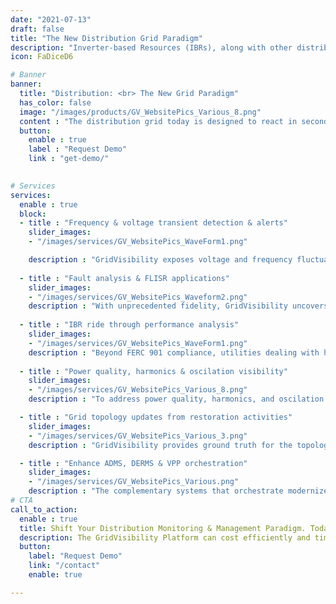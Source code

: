 ```yaml
---
date: "2021-07-13"
draft: false
title: "The New Distribution Grid Paradigm"
description: "Inverter-based Resources (IBRs), along with other distributed assets at the grid edge, now have a material impact on distribution operations, planning, and reliability. Current grid monitoring options are hindered by insufficient communications, vendor and integration complexity, lack of actionable insights, high costs, low speed, and inability to scale. Grivisibility solves these challenges through their novel approach to providing unprecedented situational awareness across the distribution grid. The GridVisibility Platform (GVP) enables frequency & voltage detection & alerts, fault analysis & FLISR applications, IBR ride through performance analysis, & much more."
icon: FaDiceD6

# Banner
banner:
  title: "Distribution: <br> The New Grid Paradigm"
  has_color: false
  image: "/images/products/GV_WebsitePics_Various_8.png"
  content : "The distribution grid today is designed to react in seconds, but with increased adoption of IBRs, controlled by power electronics, orchestration requires millisecond awareness for orchestration. GridVisibility enables low latency, reliable, resilient, and continuous monitoring of distribution grid state, including frequency and voltage + rate of change, faults, transients, and more."
  button:
    enable : true
    label : "Request Demo"
    link : "get-demo/"

      
# Services
services:
  enable : true
  block:
  - title : "Frequency & voltage transient detection & alerts"
    slider_images:
    - "/images/services/GV_WebsitePics_WaveForm1.png"

    description : "GridVisibility exposes voltage and frequency fluctuations, their rates of change, volt-var impacts, transients, harmonic distortions, and a myriads of new disturbances negatively impacting your assets and customer power quality. GridVisibility is shifting the paradigm for utility asset management professionals with continuous, low latency, high-fidelity, point on wave monitoring and alerts, 24/7/365."
      
  - title : "Fault analysis & FLISR applications"
    slider_images:
    - "/images/services/GV_WebsitePics_Waveform2.png"
    description : "With unprecedented fidelity, GridVisibility uncovers arcing faults, equipment-related faults, or transients. The GridVisibility Platform ties raw sensor data to the grid topology - substation, feeder, phase - and then represents those data/events geospatially via Google Maps. GVP identifies, logs, alerts, and supports visual analytics, including playback, threshold analysis, and fault location solutions, like SoftStuf's Wavewin application."
      
  - title : "IBR ride through performance analysis"
    slider_images:
    - "/images/services/GV_WebsitePics_WaveForm1.png"
    description : "Beyond FERC 901 compliance, utilities dealing with high IBR penetration need enhanced visibility to monitor IBR operations during a myriad of grid disturbances. GridVisibility is a critical tool for validating IBR performance and response during grid voltage and frequency deviations, supporting a more stable and reliable grid."
      
  - title : "Power quality, harmonics & oscilation visibility"
    slider_images:
    - "/images/services/GV_WebsitePics_Various_8.png"
    description : "To address power quality, harmonics, and oscilation issues, arising from IBRs and large loads (like data centers), high fidelity waveform data is essential. Further, GridVisibility’s .5 microsecond accuracy time synchronization enables the identification of correlative behaviors across feeders and phases."

  - title : "Grid topology updates from restoration activities"
    slider_images:
    - "/images/services/GV_WebsitePics_Various_3.png"
    description : "GridVisibility provides ground truth for the topology configuration. Often times, restoration activities impact grid topologies. GVP identifies those changes, such as phase realignment, nominal voltage levels, and can be an invaluable tool in ensuring the quality of grid operating models. Additionally, during grid restoration activities, GridVisibility's resilient architecture continues to monitor the grid, highlighting areas of concern for line crews, such as identifying misbehaving inverters and backfeeding."

  - title : "Enhance ADMS, DERMS & VPP orchestration"
    slider_images:
    - "/images/services/GV_WebsitePics_Various.png"
    description : "The complementary systems that orchestrate modernized electric grids to ensure grid stability require new levels of state-of-grid awareness. ADMSs, DERMs, and VPPs benefit from a consistent, out-of-band signal localized to the feeder and phase. Orchestration systems increasingly require a low latency signal that GridVisibility can quickly and cost efficiently provide."
# CTA
call_to_action:
  enable : true
  title: Shift Your Distribution Monitoring & Management Paradigm. Today.
  description: The GridVisibility Platform can cost efficiently and time effectively measure, analyze, and provide essential utility distribution grid insights that are actionable...today. Let us demonstrate what’s possible.
  button:
    label: "Request Demo"
    link: "/contact"
    enable: true

---
```

